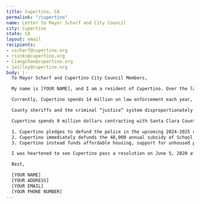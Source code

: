 ```yaml
---
title: Cupertino, CA
permalink: "/cupertino"
name: Letter to Mayor Scharf and City Council
city: Cupertino
state: CA
layout: email
recipients:
- sscharf@cupertino.org
- rsinks@cupertino.org
- liangchao@cupertino.org
- jwilley@cupertino.org
body: |-
  To Mayor Scharf and Cupertino City Council Members,

  My name is [YOUR NAME], and I am a resident of Cupertino. Over the last few weeks, I’ve seen an outpouring of rage and grief over an occurrence common in the United States: the police killing of an unarmed Black person. George Floyd, Breonna Taylor, Tony McDade, Ahmaud Arbery. I say their names to honor the lives lost to police violence. I demand that the city of Cupertino respond to this moment, not just with rhetoric, but with change that addresses the systems that encourage anti-Black racism in small towns all over the United States.

  Currently, Cupertino spends 14 million on law enforcement each year, and in 2014, the Mercury News reported that 9 million of that goes directly to contracting with Santa Clara County Office of the Sheriff. In doing so, Cupertino is supporting a system of discrimination and brutality against Black people.

  County sheriffs and the criminal “justice” system disproportionately police and incarcerate Black people in Santa Clara. In 2017, the Santa Clara County District Attorney reported that while Black residents make up only 2% of the county, a statistic that already points to deep patterns of segregation, Black residents make up 12% of felony defendants and “a disproportionately high number of Black and Hispanic defendants were sentenced to prison as compared to their representation in the community.”

  Cupertino spends 9 million dollars contracting with Santa Clara County Sheriff despite the over policing of Black communities, despite the crisis in affordable housing in the South Bay, despite the fact that Cupertino has no homeless shelters. The average Cupertino resident pays $348 a year for Law Enforcement, $139 for Parks and Recreation, $12 for affordable housing, and $2 for support for unhoused people. As a city, I ask that Cupertino answer the call from the Movement for Black Lives and other Black organizations to defund the police and invest instead in community based organizations that truly promote public safety, health, harm reduction, and de-escalation. I ask that:

  1. Cupertino pledges to defund the police in the upcoming 2024-2025 contract with the Santa Clara Office of the Sheriff.
  2. Cupertino immediately defunds the 48,000 annual subsidy of School Resource Officers in FUHSD and CUSD schools.
  3. Cupertino instead funds affordable housing, support for unhoused people, and youth mental health.

  I was heartened to see Cupertino pass a resolution on June 5, 2020 affirming that Black Lives Matter. In order to, as the resolution states, “oppose any attempts to undermine the safety, security, and rights of members of our community,” it is essential that Cupertino moves to defund the police and reroute that funding to truly support Black people and communities of color.

  Best,

  [YOUR NAME]
  [YOUR ADDRESS]
  [YOUR EMAIL]
  [YOUR PHONE NUMBER]
---
```


